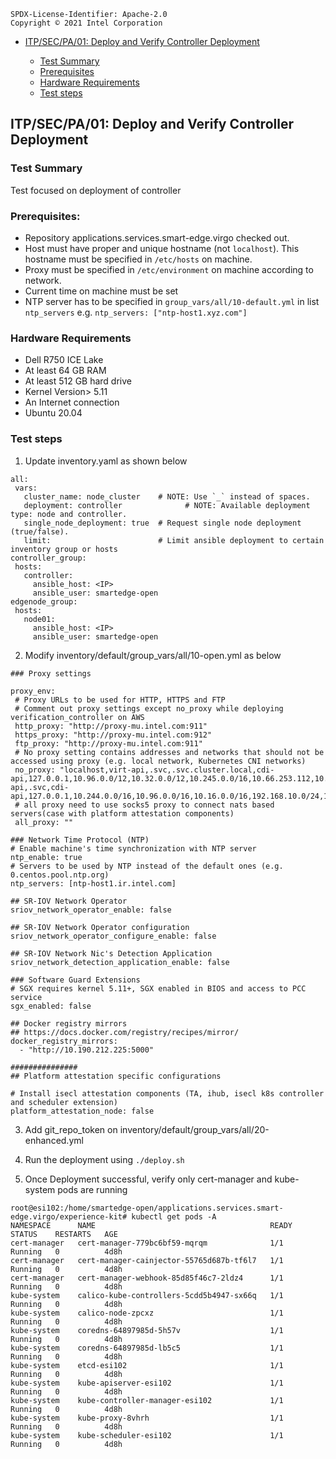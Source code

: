```text
SPDX-License-Identifier: Apache-2.0
Copyright © 2021 Intel Corporation
```

- [ITP/SEC/PA/01: Deploy and Verify Controller Deployment](#itpsecpa01-Deploy-and-Verify-Controller-Deployment)

  - [Test Summary](#test-summary)
  - [Prerequisites](#prerequisites)
  - [Hardware Requirements](#hardware-requirements)
  - [Test steps](#test-steps)

  
 
 ## ITP/SEC/PA/01: Deploy and Verify Controller Deployment
 
 ### Test Summary
 
Test focused on deployment of controller

### Prerequisites:

- Repository applications.services.smart-edge.virgo checked out.
- Host must have proper and unique hostname (not `localhost`). This hostname must be specified in `/etc/hosts` on machine.
- Proxy must be specified in `/etc/environment` on machine according to network.
- Current time on machine must be set
- NTP server has to be specified in `group_vars/all/10-default.yml` in list `ntp_servers` e.g. `ntp_servers: ["ntp-host1.xyz.com"]`

### Hardware Requirements

- Dell R750 ICE Lake
- At least 64 GB RAM
- At least 512 GB hard drive
- Kernel Version> 5.11
- An Internet connection
- Ubuntu 20.04


### Test steps

1. Update inventory.yaml as shown below

 ```shell
all:
  vars:
    cluster_name: node_cluster    # NOTE: Use `_` instead of spaces.
    deployment: controller              # NOTE: Available deployment type: node and controller.
    single_node_deployment: true  # Request single node deployment (true/false).
    limit:                        # Limit ansible deployment to certain inventory group or hosts
controller_group:
  hosts:
    controller:
      ansible_host: <IP>
      ansible_user: smartedge-open
edgenode_group:
  hosts:
    node01:
      ansible_host: <IP>
      ansible_user: smartedge-open
 ```     
 
2. Modify inventory/default/group_vars/all/10-open.yml as below

  
 ```shell
### Proxy settings

proxy_env:
  # Proxy URLs to be used for HTTP, HTTPS and FTP
  # Comment out proxy settings except no_proxy while deploying verification_controller on AWS
  http_proxy: "http://proxy-mu.intel.com:911"
  https_proxy: "http://proxy-mu.intel.com:912"
  ftp_proxy: "http://proxy-mu.intel.com:911"
  # No proxy setting contains addresses and networks that should not be accessed using proxy (e.g. local network, Kubernetes CNI networks)
  no_proxy: "localhost,virt-api,.svc,.svc.cluster.local,cdi-api,127.0.0.1,10.96.0.0/12,10.32.0.0/12,10.245.0.0/16,10.66.253.112,10.66.253.112,10.190.212.225,localhost,virt-api,.svc,cdi-api,127.0.0.1,10.244.0.0/16,10.96.0.0/16,10.16.0.0/16,192.168.10.0/24,10.190.212.0/23,10.166.31.0/24,10.190.204.128/25,10.66.253.112"
  # all proxy need to use socks5 proxy to connect nats based servers(case with platform attestation components)
  all_proxy: ""
  
### Network Time Protocol (NTP)
# Enable machine's time synchronization with NTP server
ntp_enable: true
# Servers to be used by NTP instead of the default ones (e.g. 0.centos.pool.ntp.org)
ntp_servers: [ntp-host1.ir.intel.com]

## SR-IOV Network Operator
sriov_network_operator_enable: false

## SR-IOV Network Operator configuration
sriov_network_operator_configure_enable: false

## SR-IOV Network Nic's Detection Application
sriov_network_detection_application_enable: false

### Software Guard Extensions
# SGX requires kernel 5.11+, SGX enabled in BIOS and access to PCC service
sgx_enabled: false

## Docker registry mirrors
## https://docs.docker.com/registry/recipes/mirror/
docker_registry_mirrors:
   - "http://10.190.212.225:5000"

###############
## Platform attestation specific configurations

# Install isecl attestation components (TA, ihub, isecl k8s controller and scheduler extension)
platform_attestation_node: false
```

3. Add git_repo_token on inventory/default/group_vars/all/20-enhanced.yml 

4. Run the deployment using ```./deploy.sh ```

5. Once Deployment successful, verify only cert-manager and kube-system pods are running 

```shell
root@esi102:/home/smartedge-open/applications.services.smart-edge.virgo/experience-kit# kubectl get pods -A
NAMESPACE      NAME                                       READY   STATUS    RESTARTS   AGE
cert-manager   cert-manager-779bc6bf59-mqrqm              1/1     Running   0          4d8h
cert-manager   cert-manager-cainjector-55765d687b-tf6l7   1/1     Running   0          4d8h
cert-manager   cert-manager-webhook-85d85f46c7-2ldz4      1/1     Running   0          4d8h
kube-system    calico-kube-controllers-5cdd5b4947-sx66q   1/1     Running   0          4d8h
kube-system    calico-node-zpcxz                          1/1     Running   0          4d8h
kube-system    coredns-64897985d-5h57v                    1/1     Running   0          4d8h
kube-system    coredns-64897985d-lb5c5                    1/1     Running   0          4d8h
kube-system    etcd-esi102                                1/1     Running   0          4d8h
kube-system    kube-apiserver-esi102                      1/1     Running   0          4d8h
kube-system    kube-controller-manager-esi102             1/1     Running   0          4d8h
kube-system    kube-proxy-8vhrh                           1/1     Running   0          4d8h
kube-system    kube-scheduler-esi102                      1/1     Running   0          4d8h
```
